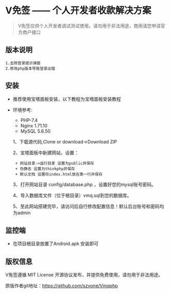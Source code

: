 
V免签  —— 个人开发者收款解决方案
===============

> V免签仅供个人开发者调试测试使用，请勿用于非法用途，商用请您申请官方商户接口


## 版本说明
	1.去除登录提示弹窗
	2.修改php版本导致登录出错


## 安装
 + 推荐使用宝塔面板安装，以下教程为宝塔面板安装教程
 + 环境参考:
    + PHP-7.4
    + Nginx 1.71.10
    +  MySQL 5.6.50
        

    1、下载源代码,Clone or download->Download ZIP
    
    2、宝塔面板中新建网站，设置：
        
        + 网站目录->运行目录 设置为public并保存
        + 伪静态 设置为thinkphp并保存
        + 默认文档 设置将index.html放在第一行并保存
    
    3、打开网站目录 config/database.php ，设置好您的mysql账号密码。
    
    4、导入数据库文件（位于根目录）vmq.sql到您的数据库。
    
    5、至此网站搭建完毕，请访问后自行修改配置信息！默认后台账号和密码均为admin


## 监控端
+ 在项目根目录放置了Android.apk 安装即可
 
 


## 版权信息

V免签遵循 MIT License 开源协议发布，并提供免费使用，请勿用于非法用途。

原版作者git地址：https://github.com/szvone/Vmqphp




